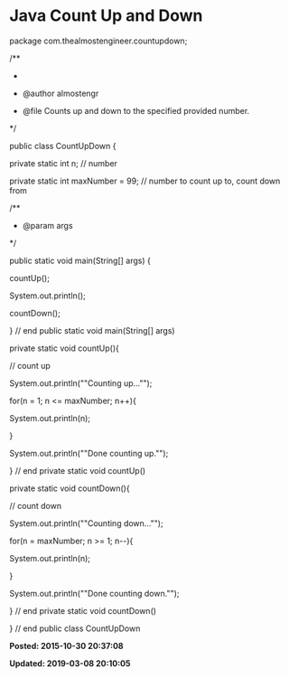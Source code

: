 # Java Count Up and Down

package com.thealmostengineer.countupdown;



/**

* 

* @author almostengr

* @file Counts up and down to the specified provided number. 

*/

public class CountUpDown {

 

 private static int n; // number

 private static int maxNumber = 99; // number to count up to, count down from 



 /**

  * @param args

  */

 public static void main(String[] args) {

  countUp();

  System.out.println();

  countDown();  

 } // end public static void main(String[] args)

 

 private static void countUp(){

  // count up 

  System.out.println(""Counting up..."");

  for(n = 1; n &lt;= maxNumber; n++){

   System.out.println(n);

  }

  System.out.println(""Done counting up."");

 } // end private static void countUp()

 

 private static void countDown(){

  // count down

  System.out.println(""Counting down..."");

  for(n = maxNumber; n &gt;= 1; n--){

   System.out.println(n);

  }

  System.out.println(""Done counting down."");

 } // end private static void countDown()

 

} // end public class CountUpDown

**Posted: 2015-10-30 20:37:08** 

**Updated: 2019-03-08 20:10:05** 


